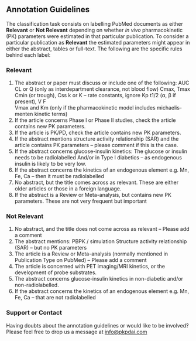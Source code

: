 ## Annotation Guidelines 

The classification task consists on labelling PubMed documents as either **Relevant** or **Not Relevant** depending on whether _in_ _vivo_ pharmacokinetic (PK) parameters were estimated in that particular publication. To consider a particular publication as **Relevant** the estimated parameters might appear in either the abstract, tables or full-text. The following are the specific rules behind each label:

### Relevant

1. The abstract or paper must discuss or include one of the following:
	AUC
	CL or Q (only as interdepartment clearance, not blood flow)
	Cmax, Tmax 
	Cmin (or trough), Css
	k or K – rate constants, ignore Kp 
	t1/2 (α, β if present), 
	V 
	F  
	Vmax and Km (only if the pharmacokinetic model includes michaelis-menten kinetic terms)
2. If the article concerns Phase I or Phase II studies, check the article contains new PK parameters.
3. If the article is PK/PD, check the article contains new PK parameters.
4. If the abstract mentions structure activity relationship (SAR) and the article contains PK parameters – please comment if this is the case.
5. If the abstract concerns glucose-insulin kinetics:
	The glucose or insulin needs to be radiolabelled
	And/or in Type I diabetics – as endogenous insulin is likely to be very low.
6. If the abstract concerns the kinetics of an endogenous element e.g. Mn, Fe, Ca – then it must be radiolabelled
7. No abstract, but the title comes across as relevant. These are either older articles or those in a foreign language.
8. If the abstract is a Review or Meta-analysis, but contains new PK parameters. These are not very frequent but important


### Not Relevant

1. No abstract, and the title does not come across as relevant – Please add a comment
2. The abstract mentions:
	PBPK / simulation
	Structure activity relationship (SAR) – but no PK parameters
3. The article is a Review or Meta-analysis (normally mentioned in Publication Type on PubMed) – Please add a comment
4. The article is concerned with PET imaging/MRI kinetics, or the development of probe substrates.
5. The abstract concerns glucose-insulin kinetics in non-diabetic and/or non-radiolabelled.
6. If the abstract concerns the kinetics of an endogenous element e.g. Mn, Fe, Ca – that are not radiolabelled


### Support or Contact

Having doubts about the annotation guidelines or would like to be involved? Please feel free to drop us a message at info@pkpdai.com

